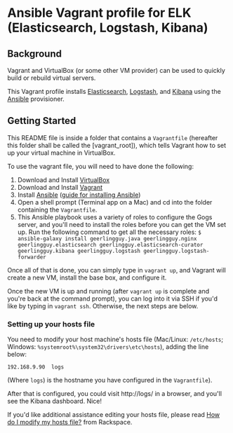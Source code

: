 # Ansible Vagrant profile for ELK (Elasticsearch, Logstash, Kibana)

## Background

Vagrant and VirtualBox (or some other VM provider) can be used to quickly build or rebuild virtual servers.

This Vagrant profile installs [Elasticsearch](http://www.elasticsearch.org/), [Logstash](http://logstash.net/), and [Kibana](http://www.elasticsearch.org/overview/kibana/) using the [Ansible](http://www.ansible.com/) provisioner.

## Getting Started

This README file is inside a folder that contains a `Vagrantfile` (hereafter this folder shall be called the [vagrant_root]), which tells Vagrant how to set up your virtual machine in VirtualBox.

To use the vagrant file, you will need to have done the following:

  1. Download and Install [VirtualBox](https://www.virtualbox.org/wiki/Downloads)
  2. Download and Install [Vagrant](http://downloads.vagrantup.com/)
  3. Install [Ansible](http://ansibleworks.com/) ([guide for installing Ansible](http://docs.ansible.com/intro_installation.html))
  4. Open a shell prompt (Terminal app on a Mac) and cd into the folder containing the `Vagrantfile`.
  5. This Ansible playbook uses a variety of roles to configure the Gogs server, and you'll need to install the roles before you can get the VM set up. Run the following command to get all the necessary roles: `$ ansible-galaxy install geerlingguy.java geerlingguy.nginx geerlingguy.elasticsearch geerlingguy.elasticsearch-curator geerlingguy.kibana geerlingguy.logstash geerlingguy.logstash-forwarder`

Once all of that is done, you can simply type in `vagrant up`, and Vagrant will create a new VM, install the base box, and configure it.

Once the new VM is up and running (after `vagrant up` is complete and you're back at the command prompt), you can log into it via SSH if you'd like by typing in `vagrant ssh`. Otherwise, the next steps are below.

### Setting up your hosts file

You need to modify your host machine's hosts file (Mac/Linux: `/etc/hosts`; Windows: `%systemroot%\system32\drivers\etc\hosts`), adding the line below:

    192.168.9.90  logs

(Where `logs`) is the hostname you have configured in the `Vagrantfile`).

After that is configured, you could visit http://logs/ in a browser, and you'll see the Kibana dashboard. Nice!

If you'd like additional assistance editing your hosts file, please read [How do I modify my hosts file?](http://www.rackspace.com/knowledge_center/article/how-do-i-modify-my-hosts-file) from Rackspace.
